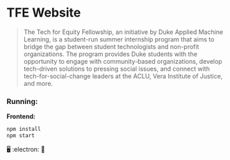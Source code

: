 # TFE Website
> The Tech for Equity Fellowship, an initiative by Duke Applied Machine Learning, is a student-run summer internship program that aims to bridge the gap between student technologists and non-profit organizations. The program provides Duke students with the opportunity to engage with community-based organizations, develop tech-driven solutions to pressing social issues, and connect with tech-for-social-change leaders at the ACLU, Vera Institute of Justice, and more.

### Running:

**Frontend:**
```bash
npm install
npm start
```

:desktop_computer: :electron: :brain:
